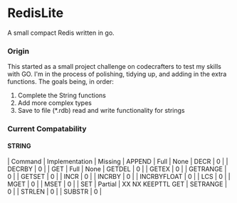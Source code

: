 # RedisLite
A small compact Redis written in go.

### Origin
This started as a small project challenge on codecrafters to test my skills with GO. I'm in the process of polishing, tidying up, and adding in the extra functions. The goals being, in order:

1. Complete the String functions
2. Add more complex types
3. Save to file (*.rdb) read and write functionality for strings

### Current Compatability
#### STRING
| Command      | Implementation | Missing
| APPEND       | Full           | None
| DECR         | 0              | 
| DECRBY       | 0              | 
| GET          | Full           | None
| GETDEL       | 0              | 
| GETEX        | 0              | 
| GETRANGE     | 0              | 
| GETSET       | 0              | 
| INCR         | 0              | 
| INCRBY       | 0              | 
| INCRBYFLOAT  | 0              | 
| LCS          | 0              | 
| MGET         | 0              | 
| MSET         | 0              | 
| SET          | Partial        | XX NX KEEPTTL GET
| SETRANGE     | 0              | 
| STRLEN       | 0              | 
| SUBSTR       | 0              | 
